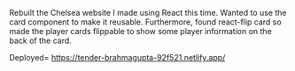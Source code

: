 Rebuilt the Chelsea website I made using React this time. Wanted to use the card
component to make it reusable. Furthermore, found react-flip card so made the player cards flippable to show some player information on the back of the card.

Deployed= https://tender-brahmagupta-92f521.netlify.app/